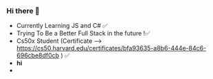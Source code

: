 ### Hi there 👋

<!--
**shayan1alinejad/shayan1alinejad** is a ✨ _special_ ✨ repository because its `README.md` (this file) appears on your GitHub profile.

Here are some ideas to get you started:

- 🔭 I’m currently working on Defender Bot...
- 🌱 I’m currently learning Js and Python...
- ⚡ Fun fact: Html Is Not A Language Of Coding ...
-->

- Currently Learning JS and C# ✅
- Trying To Be a Better Full Stack in the future !✅
- Cs50x Student (Certificate --> https://cs50.harvard.edu/certificates/bfa93635-a8b6-444e-84c6-696cbe8df0cb ) ✅
- <b>hi</b>
- 
